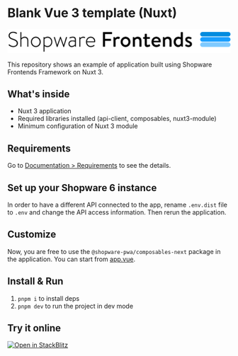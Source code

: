 # Blank Vue 3 template (Nuxt)

![Shopware Frontends](./public/shopware-frontends-logo.png)

This repository shows an example of application built using Shopware Frontends Framework on Nuxt 3.

## What's inside

- Nuxt 3 application
- Required libraries installed (api-client, composables, nuxt3-module)
- Minimum configuration of Nuxt 3 module

## Requirements

Go to [Documentation > Requirements](https://frontends.shopware.com/framework/requirements.html) to see the details.

## Set up your Shopware 6 instance

In order to have a different API connected to the app, rename `.env.dist` file to `.env` and change the API access information. Then rerun the application.

## Customize

Now, you are free to use the `@shopware-pwa/composables-next` package in the application. You can start from [app.vue](./app.vue).

## Install & Run

1. `pnpm i` to install deps
2. `pnpm dev` to run the project in dev mode

## Try it online

[![Open in StackBlitz](https://developer.stackblitz.com/img/open_in_stackblitz.svg)](https://stackblitz.com/github/shopware/frontends/tree/main/templates/vue-blank)
